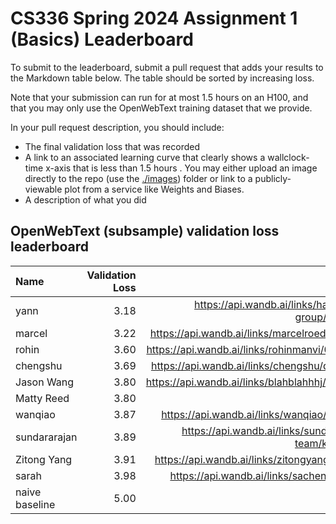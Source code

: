 # CS336 Spring 2024 Assignment 1 (Basics) Leaderboard

To submit to the leaderboard, submit a pull request that adds your results to
the Markdown table below. The table should be sorted by increasing loss.

Note that your submission can run for at most 1.5 hours on an H100, and that you
may only use the OpenWebText training dataset that we provide.

In your pull request description, you should include:

- The final validation loss that was recorded
- A link to an associated learning curve that clearly shows a wallclock-time
  x-axis that is less than 1.5 hours . You may either upload an image directly
  to the repo (use the [./images](./images)) folder or link to a
  publicly-viewable plot from a service like Weights and Biases.
- A description of what you did


## OpenWebText (subsample) validation loss leaderboard

| Name                  | Validation Loss | Link                                         |
|:----------------------|----------------:|---------------------------------------------:|
| yann                  |            3.18 |https://api.wandb.ai/links/hashimoto-group/5t1e2wjd|
| marcel                |            3.22 |https://api.wandb.ai/links/marcelroed/q38fyr6r|
| rohin                 |            3.60 |https://api.wandb.ai/links/rohinmanvi/0xenuz30|
| chengshu              |            3.69 | https://api.wandb.ai/links/chengshu/q9dgud3z |
| Jason Wang            |            3.80 | https://api.wandb.ai/links/blahblahhhj/eh5i25dp |
| Matty Reed            |            3.80 | [image](./images/Matt_Reed_Validation_Loss.png) |
| wanqiao               |            3.87 | https://api.wandb.ai/links/wanqiao/thuus40n  |
| sundararajan          |            3.89 | https://api.wandb.ai/links/sundararajan-team/kvqmagh7 |
| Zitong Yang           |            3.91 | https://api.wandb.ai/links/zitongyang/j0fzs8tn |
| sarah                 |            3.98 | https://api.wandb.ai/links/sachen/n5faddjv   |
| naive baseline        |            5.00 |                                              |
